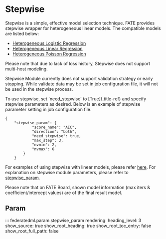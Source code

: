 Stepwise
========

Stepwise is a simple, effective model selection technique. FATE provides
stepwise wrapper for heterogeneous linear models. The compatible models
are listed below:

-   [Heterogeneous Logistic Regression](logistic_regression.md)
-   [Heterogeneous Linear Regression](linear_regression.md)
-   [Heterogeneous Poisson Regression](poisson_regression.md)

Please note that due to lack of loss history, Stepwise does not support
multi-host modeling.

Stepwise Module currently does not support validation strategy or early
stopping. While validate data may be set in job configuration file, it
will not be used in the stepwise process.

To use stepwise, set \'need\_stepwise\' to [True]{.title-ref} and
specify stepwise parameters as desired. Below is an example of stepwise
parameter setting in job configuration file.

``` {.sourceCode .json}
{
    "stepwise_param": {
            "score_name": "AIC",
            "direction": "both",
            "need_stepwise": true,
            "max_step": 3,
            "nvmin": 2,
            "nvmax": 6
        }
    }
```

For examples of using stepwise with linear models, please refer
[here](../../../examples/dsl/v2/hetero_stepwise). For explanation on
stepwise module parameters, please refer to
[stepwise\_param](../../../python/federatedml/param/stepwise_param.py).

Please note that on FATE Board, shown model information (max iters &
coefficient/intercept values) are of the final result model.

Param
-----

::: federatedml.param.stepwise_param
    rendering:
      heading_level: 3
      show_source: true
      show_root_heading: true
      show_root_toc_entry: false
      show_root_full_path: false

